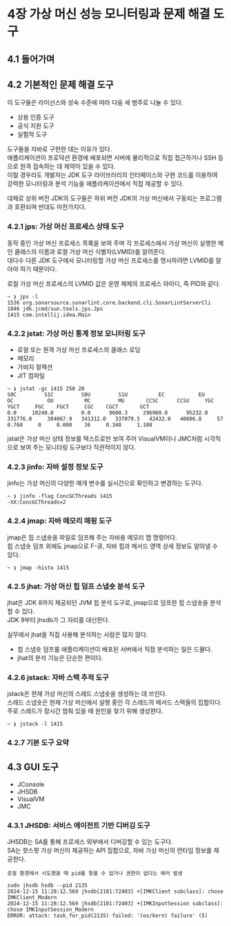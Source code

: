 # 4장 가상 머신 성능 모니터링과 문제 해결 도구

## 4.1 들어가며

## 4.2 기본적인 문제 해결 도구

이 도구들은 라이선스와 성숙 수준에 따라 다음 세 범주로 나눌 수 있다.  
- 상용 인증 도구
- 공식 지원 도구
- 실험적 도구

도구들을 자바로 구현한 데는 이유가 있다.  
애플리케이션이 프로덕션 환경에 배포되면 서버에 물리적으로 직접 접근하거나 SSH 등으로 원격 접속하는 데 제약이 있을 수 있다.  
이럴 경우라도 개발자는 JDK 도구 라이브러리의 인터페이스와 구현 코드를 이용하여 강력한 모니터링과 분석 기능을 애플리케이션에서 직접 제공할 수 있다.  

대체로 상위 버전 JDK의 도구들은 하위 버전 JDK의 가상 머신에서 구동되는 프로그램과 호환되며 반대도 마찬가지다.  

### 4.2.1 jps: 가상 머신 프로세스 상태 도구

동작 중인 가상 머신 프로세스 목록을 보여 주며 각 프로세스에서 가상 머신이 실행한 메인 클래스의 이름과 로컬 가상 머신 식별자(LVMID)를 알려준다.  
대다수 다른 JDK 도구에서 모니터링할 가상 머신 프로세스를 명시하려면 LVMID를 알아야 하기 때문이다.  

로컬 가상 머신 프로세스의 LVMID 값은 운영 체제의 프로세스 아이디, 즉 PID와 같다.  

```
~ ❯ jps -l
1536 org.sonarsource.sonarlint.core.backend.cli.SonarLintServerCli
1846 jdk.jcmd/sun.tools.jps.Jps
1415 com.intellij.idea.Main
```

### 4.2.2 jstat: 가상 머신 통계 정보 모니터링 도구

- 로컬 또는 원격 가상 머신 프로세스의 클래스 로딩
- 메모리
- 가비지 컬렉션
- JIT 컴파일

```
~ ❯ jstat -gc 1415 250 20    
S0C         S1C         S0U         S1U          EC           EU           OC           OU          MC         MU       CCSC      CCSU     YGC     YGCT     FGC    FGCT     CGC    CGCT       GCT
0.0     10240.0         0.0      9600.3     296960.0      95232.0     331776.0     304067.9   341312.0   337079.5   42432.0   40606.8     57     0.760     0     0.000    36     0.348     1.108
```

jstat은 가상 머신 상태 정보를 텍스트로만 보여 주어 VisualVM이나 JMC처럼 시각적으로 보여 주는 모니터링 도구보다 직관적이지 않다.  

### 4.2.3 jinfo: 자바 설정 정보 도구

jinfo는 가상 머신의 다양한 매개 변수를 실시간으로 확인하고 변경하는 도구다.  

```
~ ❯ jinfo -flag ConcGCThreads 1415
-XX:ConcGCThreads=2
```

### 4.2.4 jmap: 자바 메모리 매핑 도구

jmap은 힙 스냅숏을 파일로 덤프해 주는 자바용 메모리 맵 명령어다.  
힙 스냅숏 덤프 외에도 jmap으로 F-큐, 자바 힙과 메서드 영역 상세 정보도 알아낼 수 있다.  

```
~ ❯ jmap -histo 1415
```

### 4.2.5 jhat: 가상 머신 힙 덤프 스냅숏 분석 도구

jhat은 JDK 8까지 제공되던 JVM 힙 분석 도구로, jmap으로 덤프한 힙 스냅숏을 분석할 수 있다.  
JDK 9부터 jhsdb가 그 자리를 대신한다.  

실무에서 jhat을 직접 사용해 분석하는 사람은 많지 않다.  
- 힙 스냅숏 덤프를 애플리케이션이 배포된 서버에서 직접 분석하는 일은 드물다.
- jhat의 분석 기능은 단순한 편이다.  

### 4.2.6 jstack: 자바 스택 추적 도구

jstack은 현재 가상 머신의 스레드 스냅숏을 생성하는 데 쓰인다.  
스레드 스냅숏은 현재 가상 머신에서 실행 중인 각 스레드의 메서드 스택들의 집합이다.  
주로 스레드가 장시간 멈춰 있을 때 원인을 찾기 위해 생성한다.  

```
~ ❯ jstack -l 1415
```

### 4.2.7 기본 도구 요약


## 4.3 GUI 도구

- JConsole
- JHSDB
- VisualVM
- JMC

### 4.3.1 JHSDB: 서비스 에이전트 기반 디버깅 도구

JHSDB는 SA를 통해 프로세스 외부에서 디버깅할 수 있는 도구다.  
SA는 핫스팟 가상 머신이 제공하는 API 집합으로, 자바 가상 머신의 런타임 정보를 제공한다.  

```
로컬 환경에서 시도했을 때 pid를 찾을 수 없거나 권한이 없다는 에러 발생

sudo jhsdb hsdb --pid 2135
2024-12-15 11:28:12.569 jhsdb[2181:72403] +[IMKClient subclass]: chose IMKClient_Modern
2024-12-15 11:28:12.569 jhsdb[2181:72403] +[IMKInputSession subclass]: chose IMKInputSession_Modern
ERROR: attach: task_for_pid(2135) failed: '(os/kern) failure' (5)
```

